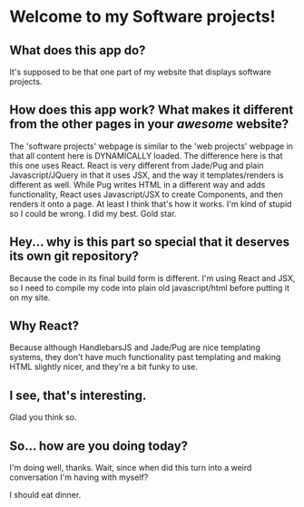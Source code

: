 # Welcome to my Software projects! 
## What does this app do? 
It's supposed to be that one part of my website that displays software projects. 

## How does this app work? What makes it different from the other pages in your *awesome* website?
The 'software projects' webpage is similar to the 'web projects' webpage in that all content here is DYNAMICALLY loaded. The difference here is that this one uses React. React is very different from Jade/Pug and plain Javascript/JQuery in that it uses JSX, and the way it templates/renders is different as well. While Pug writes HTML in a different way and adds functionality, React uses Javascript/JSX to create Components, and then renders it onto a page. At least I think that's how it works. I'm kind of stupid so I could be wrong. I did my best. Gold star. 

## Hey... why is this part so special that it deserves its own git repository? 
Because the code in its final build form is different. 
I'm using React and JSX, so I need to compile my code into plain old javascript/html before putting it on my site. 

## Why React? 
Because although HandlebarsJS and Jade/Pug are nice templating systems, they don't have much functionality past templating and making HTML slightly nicer, and they're a bit funky to use. 

## I see, that's interesting. 
Glad you think so.

## So... how are you doing today? 
I'm doing well, thanks. Wait, since when did this turn into a weird conversation I'm having with myself? 

I should eat dinner.
